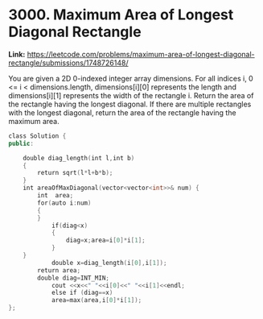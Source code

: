 # 3000. Maximum Area of Longest Diagonal Rectangle

**Link:** https://leetcode.com/problems/maximum-area-of-longest-diagonal-rectangle/submissions/1748726148/

You are given a 2D 0-indexed integer array dimensions. For all indices i, 0 <= i < dimensions.length, dimensions[i][0] represents the length and dimensions[i][1] represents the width of the rectangle i. Return the area of the rectangle having the longest diagonal. If there are multiple rectangles with the longest diagonal, return the area of the rectangle having the maximum area.

```cpp
class Solution {
public:

    double diag_length(int l,int b)
    {
        return sqrt(l*l+b*b);
    }
    int areaOfMaxDiagonal(vector<vector<int>>& num) {
        int  area;
        for(auto i:num)
        {
        }
            if(diag<x)
            {
                diag=x;area=i[0]*i[1];
            }
    }
            double x=diag_length(i[0],i[1]);
        return area;
        double diag=INT_MIN;
            cout <<x<<" "<<i[0]<<" "<<i[1]<<endl;
            else if (diag==x)
            area=max(area,i[0]*i[1]);
};
```
